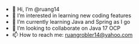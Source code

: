 - 👋 Hi, I’m @ruang14
- 👀 I’m interested in learning new coding features
- 🌱 I’m currently learning Java and Spring as I go
- 💞️ I’m looking to collaborate on Java 17 OCP
- 📫 How to reach me: ruangrobler14@yahoo.com

<!---
ruang14/ruang14 is a ✨ special ✨ repository because its `README.md` (this file) appears on your GitHub profile.
You can click the Preview link to take a look at your changes.
--->
